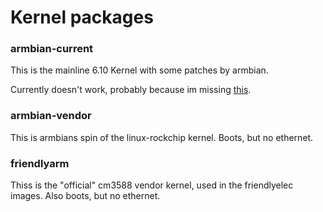 # Kernel packages

### armbian-current

This is the mainline 6.10 Kernel with some patches by armbian.

Currently doesn't work, probably because im missing
[this](https://github.com/armbian/build/blob/main/patch/kernel/archive/rockchip-rk3588-6.10/0000.patching_config.yaml#L38).

### armbian-vendor

This is armbians spin of the linux-rockchip kernel.
Boots, but no ethernet.

### friendlyarm

Thiss is the "official" cm3588 vendor kernel, used in the friendlyelec images.
Also boots, but no ethernet.
